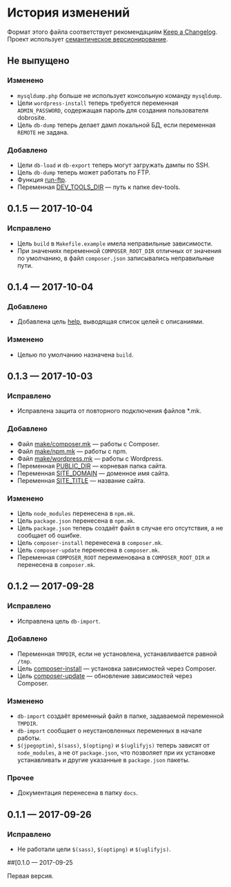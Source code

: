 # История изменений

Формат этого файла соответствует рекомендациям [Keep a Changelog](http://keepachangelog.com/en/1.0.0/).
Проект использует [семантическое версионирование](http://semver.org/spec/v2.0.0.html).

## Не выпущено

### Изменено

- `mysqldump.php` больше не использует консольную команду `mysqldump`.
- Цели `wordpress-install` теперь требуется переменная `ADMIN_PASSWORD`, содержащая пароль для
  создания пользователя dobrosite.
- Цель `db-dump` теперь делает дамп локальной БД, если переменная `REMOTE` не задана.

### Добавлено

- Цели `db-load` и `db-export` теперь могут загружать дампы по SSH.
- Цель `db-dump` теперь может работать по FTP.
- Функция [run-ftp](docs/make/remote.md#run-ftp).
- Переменная [DEV_TOOLS_DIR](docs/make/common.md#Переменные) — путь к папке dev-tools.


## 0.1.5 — 2017-10-04

### Исправлено

- Цель `build` в `Makefile.example` имела неправильные зависимости.
- При значениях переменной `COMPOSER_ROOT_DIR` отличных от значения по умолчанию, в файл
  `composer.json` записывались неправильные пути. 


## 0.1.4 — 2017-10-04

### Добавлено

- Добавлена цель [help](docs/make/common.md#help), выводящая список целей с описаниями.

### Изменено

- Целью по умолчанию назначена `build`.


## 0.1.3 — 2017-10-03

### Исправлено

- Исправлена защита от повторного подключения файлов *.mk.

### Добавлено

- Файл [make/composer.mk](docs/make/composer.md) — работы с Composer.
- Файл [make/npm.mk](docs/make/npm.md) — работы с npm.
- Файл [make/wordpress.mk](docs/make/wordpress.md) — работы с Wordpress.
- Переменная [PUBLIC_DIR](docs/make/common.md#Переменные) — корневая папка сайта.
- Переменная [SITE_DOMAIN](docs/make/common.md#Переменные) — доменное имя сайта.
- Переменная [SITE_TITLE](docs/make/common.md#Переменные) — название сайта.

### Изменено

- Цель `node_modules` перенесена в `npm.mk`.
- Цель `package.json` перенесена в `npm.mk`.
- Цель `package.json` теперь создаёт файл в случае его отсутствия, а не сообщает об ошибке.
- Цель `composer-install` перенесена в `composer.mk`.
- Цель `composer-update` перенесена в `composer.mk`.
- Переменная `COMPOSER_ROOT` переименована в `COMPOSER_ROOT_DIR` и перенесена в `composer.mk`.


## 0.1.2 — 2017-09-28

### Исправлено

- Исправлена цель `db-import`.

### Добавлено

- Переменная `TMPDIR`, если не установлена, устанавливается равной `/tmp`.
- Цель [composer-install](docs/make/composer.md#composer-install) — установка зависимостей через
  Composer.  
- Цель [composer-update](docs/make/composer.md#composer-update) — обновление зависимостей через
  Composer.  

### Изменено

- `db-import` создаёт временный файл в папке, задаваемой переменной `TMPDIR`.
- `db-import` сообщает о неустановленных переменных в начале работы.
- `$(jpegoptim)`, `$(sass)`, `$(optipng)` и `$(uglifyjs)` теперь зависят от `node_modules`, а не от
  `package.json`, что позволяет при их установке устанавливать и другие указанные в `package.json`
  пакеты. 

### Прочее

- Документация перенесена в папку `docs`.


## 0.1.1 — 2017-09-26

### Исправлено

- Не работали цели `$(sass)`, `$(optipng)` и `$(uglifyjs)`.


##[0.1.0 — 2017-09-25

Первая версия.
